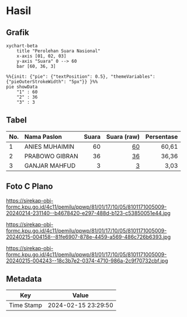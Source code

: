# Hasil

## Grafik

```mermaid
xychart-beta
    title "Perolehan Suara Nasional"
    x-axis [01, 02, 03]
    y-axis "Suara" 0 --> 60
    bar [60, 36, 3]
```

```mermaid
%%{init: {"pie": {"textPosition": 0.5}, "themeVariables": {"pieOuterStrokeWidth": "5px"}} }%%
pie showData
    "1" : 60
    "2" : 36
    "3" : 3
```

## Tabel

| No. | Nama Paslon    | Suara | Suara (raw) | Persentase |
|:--- |:-------------- | -----:| -----------:| ----------:|
| 1   | ANIES MUHAIMIN | 60    | [60][p-1]   | 60,61      |
| 2   | PRABOWO GIBRAN | 36    | [36][p-2]   | 36,36      |
| 3   | GANJAR MAHFUD  | 3     | [3][p-3]    | 3,03       |


[p-1]: https://github.com/gigit-pemilu/pemilu-2024/blob/main/pilpres/hitung-suara/sub/81-maluku/sub/01-maluku-tengah/sub/17-kota-masohi/sub/1005-letwaru/sub/009-tps/sub/paslon-1.txt
[p-2]: https://github.com/gigit-pemilu/pemilu-2024/blob/main/pilpres/hitung-suara/sub/81-maluku/sub/01-maluku-tengah/sub/17-kota-masohi/sub/1005-letwaru/sub/009-tps/sub/paslon-2.txt
[p-3]: https://github.com/gigit-pemilu/pemilu-2024/blob/main/pilpres/hitung-suara/sub/81-maluku/sub/01-maluku-tengah/sub/17-kota-masohi/sub/1005-letwaru/sub/009-tps/sub/paslon-3.txt

## Foto C Plano

https://sirekap-obj-formc.kpu.go.id/4c11/pemilu/ppwp/81/01/17/10/05/8101171005009-20240214-231140--b4678420-e297-488d-b123-c53850051e44.jpg

https://sirekap-obj-formc.kpu.go.id/4c11/pemilu/ppwp/81/01/17/10/05/8101171005009-20240215-004158--81fe6907-878e-4459-a569-486c726b6393.jpg

https://sirekap-obj-formc.kpu.go.id/4c11/pemilu/ppwp/81/01/17/10/05/8101171005009-20240215-004243--18c3b7e2-0374-4710-986a-2c9f70732cbf.jpg


## Metadata

| Key        | Value               |
| ---------- | ------------------- |
| Time Stamp | 2024-02-15 23:29:50 |



